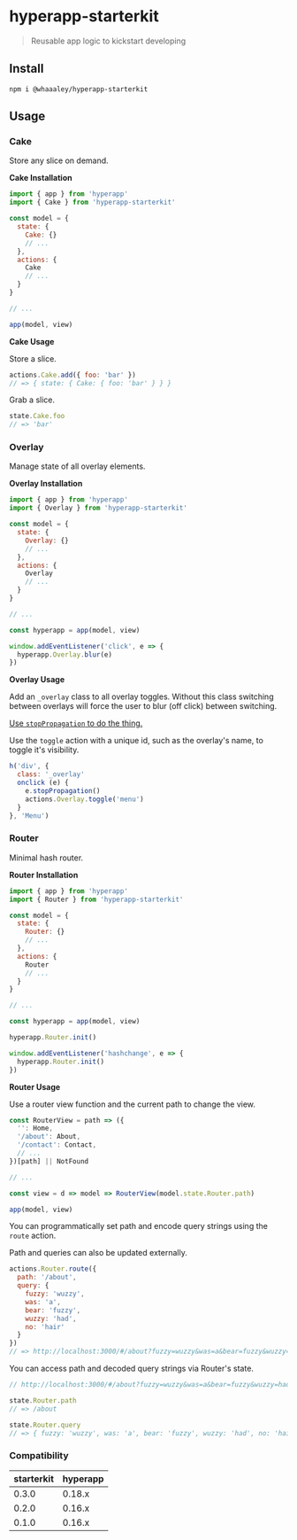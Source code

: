 # hyperapp-starterkit

> Reusable app logic to kickstart developing

## Install

```
npm i @whaaaley/hyperapp-starterkit
```

## Usage

### Cake

Store any slice on demand.

**Cake Installation**

```js
import { app } from 'hyperapp'
import { Cake } from 'hyperapp-starterkit'

const model = {
  state: {
    Cake: {}
    // ...
  },
  actions: {
    Cake
    // ...
  }
}

// ...

app(model, view)
```

**Cake Usage**

Store a slice.

```js
actions.Cake.add({ foo: 'bar' })
// => { state: { Cake: { foo: 'bar' } } }
```

Grab a slice.

```js
state.Cake.foo
// => 'bar'
```

### Overlay

Manage state of all overlay elements.

**Overlay Installation**

```js
import { app } from 'hyperapp'
import { Overlay } from 'hyperapp-starterkit'

const model = {
  state: {
    Overlay: {}
    // ...
  },
  actions: {
    Overlay
    // ...
  }
}

// ...

const hyperapp = app(model, view)

window.addEventListener('click', e => {
  hyperapp.Overlay.blur(e)
})
```

**Overlay Usage**

Add an `_overlay` class to all overlay toggles. Without this class switching between overlays will force the user to blur (off click) between switching.

[Use `stopPropagation` to do the thing.](https://developer.mozilla.org/en-US/docs/Web/API/Event/stopPropagation)

Use the `toggle` action with a unique id, such as the overlay's name, to toggle it's visibility.

```js
h('div', {
  class: '_overlay'
  onclick (e) {
    e.stopPropagation()
    actions.Overlay.toggle('menu')
  }
}, 'Menu')
```

### Router

Minimal hash router.

**Router Installation**

```js
import { app } from 'hyperapp'
import { Router } from 'hyperapp-starterkit'

const model = {
  state: {
    Router: {}
    // ...
  },
  actions: {
    Router
    // ...
  }
}

// ...

const hyperapp = app(model, view)

hyperapp.Router.init()

window.addEventListener('hashchange', e => {
  hyperapp.Router.init()
})
```

**Router Usage**

Use a router view function and the current path to change the view.

```js
const RouterView = path => ({
  '': Home,
  '/about': About,
  '/contact': Contact,
  // ...
})[path] || NotFound

// ...

const view = d => model => RouterView(model.state.Router.path)

app(model, view)
```

You can programmatically set path and encode query strings using the `route` action.

Path and queries can also be updated externally.

```js
actions.Router.route({
  path: '/about',
  query: {
    fuzzy: 'wuzzy',
    was: 'a',
    bear: 'fuzzy',
    wuzzy: 'had',
    no: 'hair'
  }
})
// => http://localhost:3000/#/about?fuzzy=wuzzy&was=a&bear=fuzzy&wuzzy=had&no=hair
```

You can access path and decoded query strings via Router's state.

```js
// http://localhost:3000/#/about?fuzzy=wuzzy&was=a&bear=fuzzy&wuzzy=had&no=hair

state.Router.path
// => /about

state.Router.query
// => { fuzzy: 'wuzzy', was: 'a', bear: 'fuzzy', wuzzy: 'had', no: 'hair' }
```

### Compatibility
| starterkit     | hyperapp       |
| :------------- | :------------- |
| 0.3.0          | 0.18.x         |
| 0.2.0          | 0.16.x         |
| 0.1.0          | 0.16.x         |
